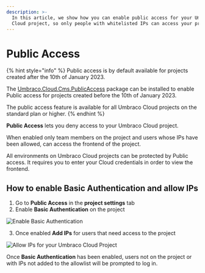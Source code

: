 ```yaml
---
description: >-
  In this article, we show how you can enable public access for your Umbraco
  Cloud project, so only people with whitelisted IPs can access your project.
---
```


# Public Access

{% hint style="info" %}
Public access is by default available for projects created after the 10th of January 2023.

The [Umbraco.Cloud.Cms.PublicAccess](https://www.nuget.org/packages/Umbraco.Cloud.Cms.PublicAccess) package can be installed to enable Public access for projects created before the 10th of January 2023.

The public access feature is available for all Umbraco Cloud projects on the standard plan or higher.
{% endhint %}

**Public Access** lets you deny access to your Umbraco Cloud project.

When enabled only team members on the project and users whose IPs have been allowed, can access the frontend of the project.

All environments on Umbraco Cloud projects can be protected by Public access. It requires you to enter your Cloud credentials in order to view the frontend.

## How to enable Basic Authentication and allow IPs

1. Go to **Public Access** in the **project settings** tab
2. Enable **Basic Authentication** on the project

![Enable Basic Authentication](../../.gitbook/assets/basic\_auth.png)

3. Once enabled **Add IPs** for users that need access to the project

![Allow IPs for your Umbraco Cloud Project](../../.gitbook/assets/allow\_ip.png)

Once **Basic Authentication** has been enabled, users not on the project or with IPs not added to the allowlist will be prompted to log in.
